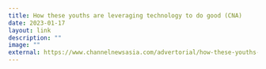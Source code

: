 ```yaml
---
title: How these youths are leveraging technology to do good (CNA)
date: 2023-01-17
layout: link
description: ""
image: ""
external: https://www.channelnewsasia.com/advertorial/how-these-youths-are-leveraging-tech-do-good-3192001
---
```


